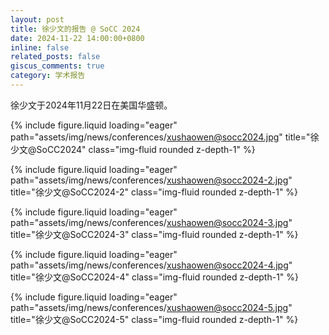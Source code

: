```yaml
---
layout: post
title: 徐少文的报告 @ SoCC 2024
date: 2024-11-22 14:00:00+0800
inline: false
related_posts: false
giscus_comments: true
category: 学术报告
---
```


徐少文于2024年11月22日在美国华盛顿。

{% include figure.liquid loading="eager" path="assets/img/news/conferences/xushaowen@socc2024.jpg" title="徐少文@SoCC2024" class="img-fluid rounded z-depth-1" %}

{% include figure.liquid loading="eager" path="assets/img/news/conferences/xushaowen@socc2024-2.jpg" title="徐少文@SoCC2024-2" class="img-fluid rounded z-depth-1" %}

{% include figure.liquid loading="eager" path="assets/img/news/conferences/xushaowen@socc2024-3.jpg" title="徐少文@SoCC2024-3" class="img-fluid rounded z-depth-1" %}

{% include figure.liquid loading="eager" path="assets/img/news/conferences/xushaowen@socc2024-4.jpg" title="徐少文@SoCC2024-4" class="img-fluid rounded z-depth-1" %}

{% include figure.liquid loading="eager" path="assets/img/news/conferences/xushaowen@socc2024-5.jpg" title="徐少文@SoCC2024-5" class="img-fluid rounded z-depth-1" %}
